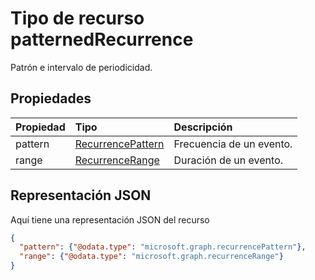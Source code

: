 # <a name="patternedrecurrence-resource-type"></a>Tipo de recurso patternedRecurrence

Patrón e intervalo de periodicidad.

## <a name="properties"></a>Propiedades
| Propiedad       | Tipo    |Descripción|
|:---------------|:--------|:----------|
|pattern|[RecurrencePattern](recurrencepattern.md)|Frecuencia de un evento.|
|range|[RecurrenceRange](recurrencerange.md)|Duración de un evento.|


## <a name="json-representation"></a>Representación JSON

Aquí tiene una representación JSON del recurso

<!-- {
  "blockType": "resource",
  "optionalProperties": [

  ],
  "@odata.type": "microsoft.graph.patternedrecurrence"
}-->

```json
{
  "pattern": {"@odata.type": "microsoft.graph.recurrencePattern"},
  "range": {"@odata.type": "microsoft.graph.recurrenceRange"}
}

```

<!-- uuid: 8fcb5dbc-d5aa-4681-8e31-b001d5168d79
2015-10-25 14:57:30 UTC -->
<!-- {
  "type": "#page.annotation",
  "description": "patternedRecurrence resource",
  "keywords": "",
  "section": "documentation",
  "tocPath": ""
}-->